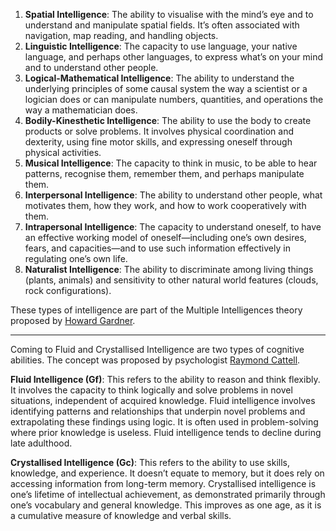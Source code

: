 1. **Spatial Intelligence**: The ability to visualise with the mind’s eye and to understand and manipulate spatial fields. It’s often associated with navigation, map reading, and handling objects.
2. **Linguistic Intelligence**: The capacity to use language, your native language, and perhaps other languages, to express what’s on your mind and to understand other people.
3. **Logical-Mathematical Intelligence**: The ability to understand the underlying principles of some causal system the way a scientist or a logician does or can manipulate numbers, quantities, and operations the way a mathematician does.
4. **Bodily-Kinesthetic Intelligence**: The ability to use the body to create products or solve problems. It involves physical coordination and dexterity, using fine motor skills, and expressing oneself through physical activities.
5. **Musical Intelligence**: The capacity to think in music, to be able to hear patterns, recognise them, remember them, and perhaps manipulate them.
6. **Interpersonal Intelligence**: The ability to understand other people, what motivates them, how they work, and how to work cooperatively with them.
7. **Intrapersonal Intelligence**: The capacity to understand oneself, to have an effective working model of oneself—including one’s own desires, fears, and capacities—and to use such information effectively in regulating one’s own life.
8. **Naturalist Intelligence**: The ability to discriminate among living things (plants, animals) and sensitivity to other natural world features (clouds, rock configurations).

These types of intelligence are part of the Multiple Intelligences theory proposed by [Howard Gardner](https://en.wikipedia.org/wiki/Howard_Gardner).

---

Coming to Fluid and Crystallised Intelligence are two types of cognitive abilities. The concept was proposed by psychologist [Raymond Cattell](https://en.wikipedia.org/wiki/Raymond_Cattell).

**Fluid Intelligence (Gf)**: This refers to the ability to reason and think flexibly. It involves the capacity to think logically and solve problems in novel situations, independent of acquired knowledge. Fluid intelligence involves identifying patterns and relationships that underpin novel problems and extrapolating these findings using logic. It is often used in problem-solving where prior knowledge is useless. Fluid intelligence tends to decline during late adulthood.

**Crystallised Intelligence (Gc)**: This refers to the ability to use skills, knowledge, and experience. It doesn’t equate to memory, but it does rely on accessing information from long-term memory. Crystallised intelligence is one’s lifetime of intellectual achievement, as demonstrated primarily through one’s vocabulary and general knowledge. This improves as one age, as it is a cumulative measure of knowledge and verbal skills.
